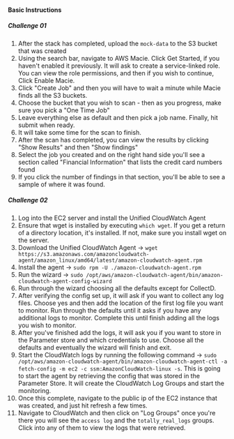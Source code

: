 #### Basic Instructions
##### Challenge 01
1) After the stack has completed, upload the `mock-data` to the S3 bucket that was created
2) Using the search bar, navigate to AWS Macie. Click Get Started, if you haven't enabled it previously. It will ask to create a service-linked role. You can view the role permissions, and then if you wish to continue, Click Enable Macie. 
3) Click "Create Job" and then you will have to wait a minute while Macie finds all the S3 buckets. 
4) Choose the bucket that you wish to scan - then as you progress, make sure you pick a "One Time Job"
5) Leave everything else as default and then pick a job name. Finally, hit submit when ready. 
6) It will take some time for the scan to finish. 
7) After the scan has completed, you can view the results by clicking "Show Results" and then "Show findings" 
8) Select the job you created and on the right hand side you'll see a section called "Financial Information" that lists the credit card numbers found
9) If you click the number of findings in that section, you'll be able to see a sample of where it was found. 
##### Challenge 02
1) Log into the EC2 server and install the Unified CloudWatch Agent
2) Ensure that wget is installed by executing `which wget`. If you get a return of a directory location, it's installed. If not, make sure you install wget on the server. 
3) Download the Unified CloudWatch Agent -> `wget https://s3.amazonaws.com/amazoncloudwatch-agent/amazon_linux/amd64/latest/amazon-cloudwatch-agent.rpm`
4) Install the agent -> `sudo rpm -U ./amazon-cloudwatch-agent.rpm`
5) Run the wizard -> `sudo /opt/aws/amazon-cloudwatch-agent/bin/amazon-cloudwatch-agent-config-wizard`
6) Run through the wizard choosing all the defaults except for CollectD. 
7) After verifying the config set up, it will ask if you want to collect any log files. Choose yes and then add the location of the first log file you want to monitor. Run through the defaults until it asks if you have any additional logs to monitor. Complete this until finish adding all the logs you wish to monitor. 
8) After you've finished add the logs, it will ask you if you want to store in the Parameter store and which credentials to use. Choose all the defaults and eventually the wizard will finish and exit. 
9) Start the CloudWatch logs by running the following command -> `sudo /opt/aws/amazon-cloudwatch-agent/bin/amazon-cloudwatch-agent-ctl -a fetch-config -m ec2 -c ssm:AmazonCloudWatch-linux -s`. This is going to start the agent by retrieving the config that was stored in the Parameter Store. It will create the CloudWatch Log Groups and start the monitoring. 
10) Once this complete, navigate to the public ip of the EC2 instance that was created, and just hit refresh a few times. 
11) Navigate to CloudWatch and then click on "Log Groups" once you're there you will see the `access log` and the `totally_real_logs` groups. Click into any of them to view the logs that were retrieved. 
